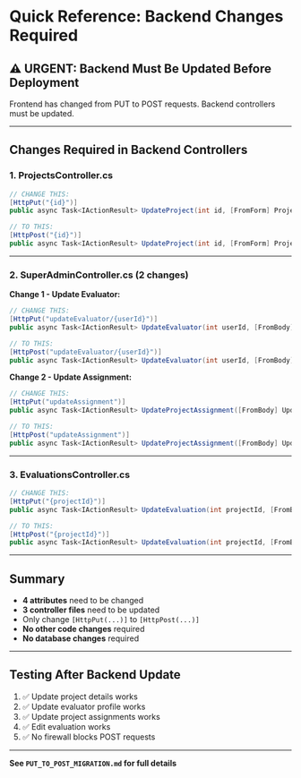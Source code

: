 # Quick Reference: Backend Changes Required

## ⚠️ URGENT: Backend Must Be Updated Before Deployment

Frontend has changed from PUT to POST requests. Backend controllers must be updated.

---

## Changes Required in Backend Controllers

### 1. ProjectsController.cs
```csharp
// CHANGE THIS:
[HttpPut("{id}")]
public async Task<IActionResult> UpdateProject(int id, [FromForm] ProjectUpdateDto projectDto)

// TO THIS:
[HttpPost("{id}")]
public async Task<IActionResult> UpdateProject(int id, [FromForm] ProjectUpdateDto projectDto)
```

---

### 2. SuperAdminController.cs (2 changes)

**Change 1 - Update Evaluator:**
```csharp
// CHANGE THIS:
[HttpPut("updateEvaluator/{userId}")]
public async Task<IActionResult> UpdateEvaluator(int userId, [FromBody] UpdateEvaluatorDto dto)

// TO THIS:
[HttpPost("updateEvaluator/{userId}")]
public async Task<IActionResult> UpdateEvaluator(int userId, [FromBody] UpdateEvaluatorDto dto)
```

**Change 2 - Update Assignment:**
```csharp
// CHANGE THIS:
[HttpPut("updateAssignment")]
public async Task<IActionResult> UpdateProjectAssignment([FromBody] UpdateAssignmentDto dto)

// TO THIS:
[HttpPost("updateAssignment")]
public async Task<IActionResult> UpdateProjectAssignment([FromBody] UpdateAssignmentDto dto)
```

---

### 3. EvaluationsController.cs
```csharp
// CHANGE THIS:
[HttpPut("{projectId}")]
public async Task<IActionResult> UpdateEvaluation(int projectId, [FromBody] UpdateEvaluationDto dto)

// TO THIS:
[HttpPost("{projectId}")]
public async Task<IActionResult> UpdateEvaluation(int projectId, [FromBody] UpdateEvaluationDto dto)
```

---

## Summary
- **4 attributes** need to be changed
- **3 controller files** need to be updated
- Only change `[HttpPut(...)]` to `[HttpPost(...)]`
- **No other code changes** required
- **No database changes** required

---

## Testing After Backend Update
1. ✅ Update project details works
2. ✅ Update evaluator profile works
3. ✅ Update project assignments works
4. ✅ Edit evaluation works
5. ✅ No firewall blocks POST requests

---

**See `PUT_TO_POST_MIGRATION.md` for full details**
